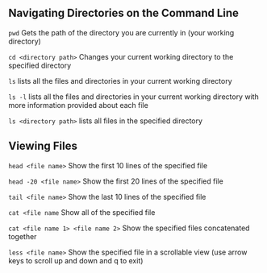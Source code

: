## Navigating Directories on the Command Line

`pwd` Gets the path of the directory you are currently in (your working directory)  

`cd <directory path>` Changes your current working directory to the specified directory  

`ls` lists all the files and directories in your current working directory  

`ls -l` lists all the files and directories in your current working directory with more information provided about each file  

`ls <directory path>` lists all files in the specified directory  

## Viewing Files

`head <file name>` Show the first 10 lines of the specified file  

`head -20 <file name>` Show the first 20 lines of the specified file  

`tail <file name>` Show the last 10 lines of the specified file  

`cat <file name` Show all of the specified file  

`cat <file name 1> <file name 2>` Show the specified files concatenated together  

`less <file name>` Show the specified file in a scrollable view (use arrow keys to scroll up and down and q to exit) 
